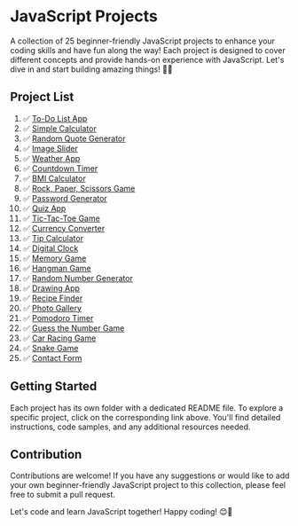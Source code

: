  # **JavaScript Projects**

A collection of 25 beginner-friendly JavaScript projects to enhance your coding skills and have fun along the way! Each project is designed to cover different concepts and provide hands-on experience with JavaScript. Let's dive in and start building amazing things! 💪🚀

## **Project List**

1. ✅ [To-Do List App](./1-Beginner-Projects/01-ToDo-List)
2. ✅ [Simple Calculator](./1-Beginner-Projects/02-calculator-app)
3. ✅ [Random Quote Generator](./1-Beginner-Projects/02-quote-generator)
4. ✅ [Image Slider](./image-slider)
5. ✅ [Weather App](./weather-app)
6. ✅ [Countdown Timer](./countdown-timer)
7. ✅ [BMI Calculator](./bmi-calculator)
8. ✅ [Rock, Paper, Scissors Game](./rock-paper-scissors)
9. ✅ [Password Generator](./password-generator)
10. ✅ [Quiz App](./quiz-app)
11. ✅ [Tic-Tac-Toe Game](./tic-tac-toe)
12. ✅ [Currency Converter](./currency-converter)
13. ✅ [Tip Calculator](./tip-calculator)
14. ✅ [Digital Clock](./digital-clock)
15. ✅ [Memory Game](./memory-game)
16. ✅ [Hangman Game](./hangman-game)
17. ✅ [Random Number Generator](./random-number-generator)
18. ✅ [Drawing App](./drawing-app)
19. ✅ [Recipe Finder](./recipe-finder)
20. ✅ [Photo Gallery](./photo-gallery)
21. ✅ [Pomodoro Timer](./pomodoro-timer)
22. ✅ [Guess the Number Game](./guess-the-number)
23. ✅ [Car Racing Game](./car-racing)
24. ✅ [Snake Game](./snake-game)
25. ✅ [Contact Form](./contact-form)

## **Getting Started**

Each project has its own folder with a dedicated README file. To explore a specific project, click on the corresponding link above. You'll find detailed instructions, code samples, and any additional resources needed.

## **Contribution**

Contributions are welcome! If you have any suggestions or would like to add your own beginner-friendly JavaScript project to this collection, please feel free to submit a pull request.

Let's code and learn JavaScript together! Happy coding! 😊🌟
